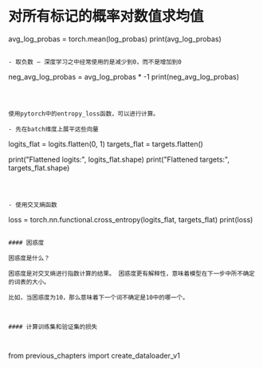 # 对所有标记的概率对数值求均值
avg_log_probas = torch.mean(log_probas)
print(avg_log_probas)
```

- 取负数 — 深度学习之中经常使用的是减少到0，而不是增加到0

```
neg_avg_log_probas = avg_log_probas * -1
print(neg_avg_log_probas)
```



使用pytorch中的entropy_loss函数，可以进行计算。

- 先在batch维度上展平这些向量 

  ```
  logits_flat = logits.flatten(0, 1)
  targets_flat = targets.flatten()
  
  print("Flattened logits:", logits_flat.shape)
  print("Flattened targets:", targets_flat.shape) 
  ```

  

- 使用交叉熵函数

```
loss = torch.nn.functional.cross_entropy(logits_flat, targets_flat)
print(loss)
```

#### 困惑度

困惑度是什么？ 

困惑度是对交叉熵进行指数计算的结果。 困惑度更有解释性，意味着模型在下一步中所不确定的词表的大小。

比如，当困惑度为10，那么意味着下一个词不确定是10中的哪一个。



#### 计算训练集和验证集的损失



```
from previous_chapters import create_dataloader_v1

